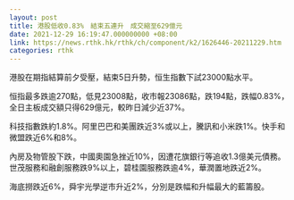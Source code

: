 ```yaml
---
layout: post
title: 港股低收0.83%　結束五連升　成交縮至629億元
date: 2021-12-29 16:19:47.000000000 +08:00
link: https://news.rthk.hk/rthk/ch/component/k2/1626446-20211229.htm
categories: rthk
---
```


港股在期指結算前夕受壓，結束5日升勢，恒生指數下試23000點水平。

恒指最多跌逾270點，低見23008點，收市報23086點，跌194點，跌幅0.83%，全日主板成交額只得629億元，較昨日減少近37%。

科技指數跌約1.8%。阿里巴巴和美團跌近3%或以上，騰訊和小米跌1%。快手和微盟跌近6%和8%。

內房及物管股下跌，中國奧園急挫近10%，因遭花旗銀行等追收1.3億美元債務。世茂服務和融創服務跌9%以上，碧桂園服務跌逾4%，華潤置地跌近2%。

海底撈跌近6%，舜宇光學逆市升近2%，分別是跌幅和升幅最大的藍籌股。
